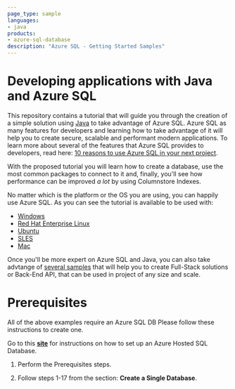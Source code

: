 ```yaml
---
page_type: sample
languages:
- java
products:
- azure-sql-database	
description: "Azure SQL - Getting Started Samples"
---
```


# Developing applications with Java and Azure SQL 

This repository contains a tutorial that will guide you through the creation of a simple solution using [Java](https://docs.microsoft.com/en-us/azure/developer/java/fundamentals/) to take advantage of Azure SQL. Azure SQL as many features for developers and learning how to take advantage of it will help you to create secure, scalable and performant modern applications. To learn more about several of the features that Azure SQL provides to developers, read here: [10 reasons to use Azure SQL in your next project](https://devblogs.microsoft.com/azure-sql/10-reasons-to-use-azure-sql-in-your-next-project/).

With the proposed tutorial you will learn how to create a database, use the most common packages to connect to it and, finally, you'll see how performance can be improved *a lot* by using Columnstore Indexes.

No matter which is the platform or the OS you are using, you can happily use Azure SQL. As you can see the tutorial is available to be used with:

- [Windows](https://github.com/Azure-Samples/AzureSqlGettingStartedSamples/tree/master/java/Windows)
- [Red Hat Enterprise Linux](https://github.com/Azure-Samples/AzureSqlGettingStartedSamples/tree/master/java/Unix-based/RHEL_Setup.md)
- [Ubuntu](https://github.com/Azure-Samples/AzureSqlGettingStartedSamples/tree/master/nodejs/java/Ubuntu_Setup.md)
- [SLES](https://github.com/Azure-Samples/AzureSqlGettingStartedSamples/tree/master/nodejs/java/SLES_Setup.md)
- [Mac](https://github.com/Azure-Samples/AzureSqlGettingStartedSamples/tree/master/nodejs/java/Mac_Setup.md)

Once you'll be more expert on Azure SQL and Java, you can also take advtange of [several samples](https://docs.microsoft.com/en-us/samples/browse/?expanded=dotnet&products=azure-sql-database&languages=nodejs) that will help you to create Full-Stack solutions or Back-End API, that can be used in project of any size and scale.

# Prerequisites

All of the above examples require an Azure SQL DB  Please follow these instructions to create one.

Go to this [**site**](https://docs.microsoft.com/en-us/azure/sql-database/sql-database-single-database-get-started?tabs=azure-portal) for instructions on how to set up an Azure Hosted SQL Database.

1.  Perform the Prerequisites steps.

2. Follow steps 1-17 from the section: **Create a Single Database**.
